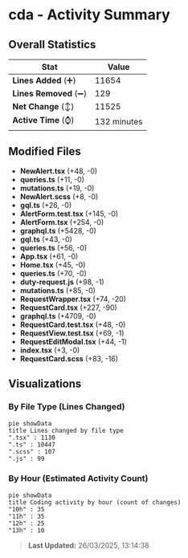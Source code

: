 # cda - Activity Summary 

## Overall Statistics

| Stat                   | Value                                                             |
| ---------------------- | ----------------------------------------------------------------- |
| **Lines Added** (➕)   | 11654                                          |
| **Lines Removed** (➖) | 129                                        |
| **Net Change** (↕)    | 11525                |
| **Active Time** (⌚)   | 132 minutes |


## Modified Files
- **NewAlert.tsx** (+48, -0)
- **queries.ts** (+11, -0)
- **mutations.ts** (+19, -0)
- **NewAlert.scss** (+8, -0)
- **gql.ts** (+26, -0)
- **AlertForm.test.tsx** (+145, -0)
- **AlertForm.tsx** (+254, -0)
- **graphql.ts** (+5428, -0)
- **gql.ts** (+43, -0)
- **queries.ts** (+56, -0)
- **App.tsx** (+61, -0)
- **Home.tsx** (+45, -0)
- **queries.ts** (+70, -0)
- **duty-request.js** (+98, -1)
- **mutations.ts** (+85, -0)
- **RequestWrapper.tsx** (+74, -20)
- **RequestCard.tsx** (+227, -90)
- **graphql.ts** (+4709, -0)
- **RequestCard.test.tsx** (+48, -0)
- **RequestView.test.tsx** (+69, -1)
- **RequestEditModal.tsx** (+44, -1)
- **index.tsx** (+3, -0)
- **RequestCard.scss** (+83, -16)

## Visualizations

### By File Type (Lines Changed)

```mermaid
pie showData
title Lines changed by file type
".tsx" : 1130
".ts" : 10447
".scss" : 107
".js" : 99
```

### By Hour (Estimated Activity Count)

```mermaid
pie showData
title Coding activity by hour (count of changes)
"10h" : 35
"11h" : 35
"12h" : 25
"13h" : 10
```


> **Last Updated:** 26/03/2025, 13:14:38